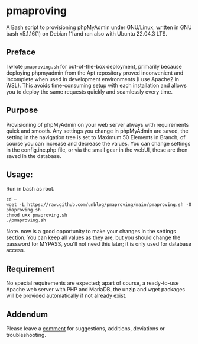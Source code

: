 # pmaproving

A Bash script to provisioning phpMyAdmin under GNU/Linux, written in GNU bash v5.1.16(1) on Debian 11 and ran also with Ubuntu 22.04.3 LTS.

## Preface

I wrote `pmaproving.sh` for out-of-the-box deployment, primarily because deploying phpmyadmin from the Apt repository proved inconvenient and incomplete when used in development environments (I use Apache2 in WSL). This avoids time-consuming setup with each installation and allows you to deploy the same requests quickly and seamlessly every time.

## Purpose

Provisioning of phpMyAdmin on your web server always with requirements quick and smooth. Any settings you change in phpMyAdmin are saved, the setting in the navigation tree is set to Maximum 50 Elements in Branch, of course you can increase and decrease the values. You can change settings in the config.inc.php file, or via the small gear in the webUI, these are then saved in the database.

## Usage:

Run in bash as root.

```
cd ~
wget -L https://raw.github.com/unblog/pmaproving/main/pmaproving.sh -O pmaproving.sh
chmod u+x pmaproving.sh
./pmaproving.sh
```
Note. now is a good opportunity to make your changes in the settings section. You can keep all values ​​as they are, but you should change the password for MYPASS, you'll not need this later; it is only used for database access.

## Requirement

No special requirements are expected; apart of course, a ready-to-use Apache web server with PHP and MariaDB, the unzip and wget packages will be provided automatically if not already exist.

## Addendum

Please leave a [comment](https://github.com/unblog/pmaproving/discussions) for suggestions, additions, deviations or troubleshooting.